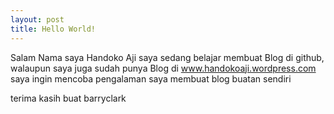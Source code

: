 ```yaml
---
layout: post
title: Hello World!
---
```


Salam Nama saya Handoko Aji
saya sedang belajar membuat Blog di github, walaupun saya juga sudah punya Blog di www.handokoaji.wordpress.com 
saya ingin mencoba pengalaman saya membuat blog buatan sendiri

terima kasih buat barryclark
